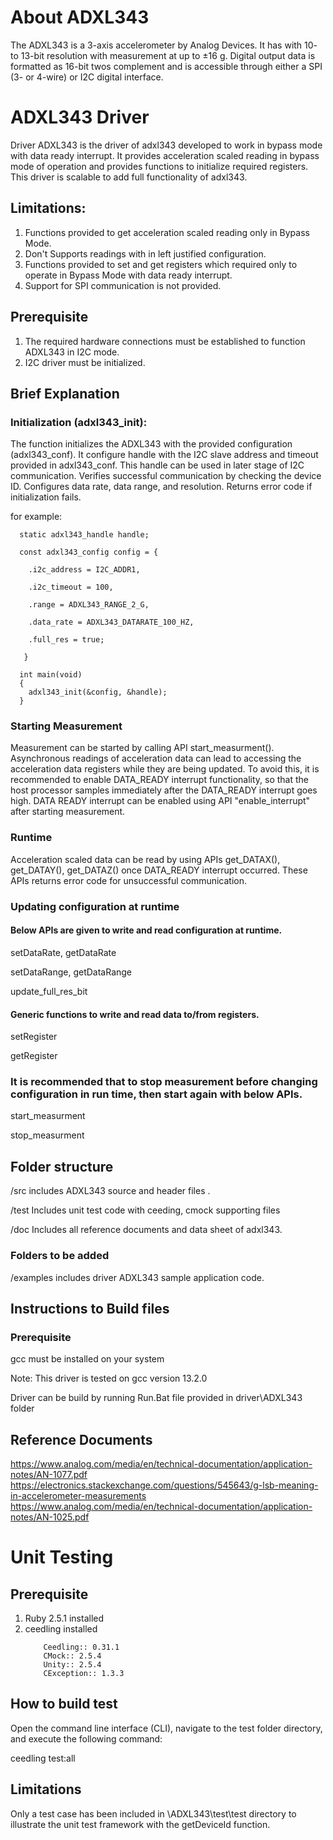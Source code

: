# About ADXL343

The ADXL343 is a  3-axis accelerometer by Analog Devices. It has with 10- to 13-bit resolution with measurement at up to ±16 g. Digital output data is formatted as 16-bit twos complement and is accessible through either a SPI (3- or 4-wire) or I2C digital interface.

#  ADXL343 Driver
Driver ADXL343 is the driver of adxl343 developed to work in bypass mode with data ready interrupt. It provides acceleration scaled reading in bypass mode of operation and provides functions to initialize required registers.
This driver is scalable to add full functionality of adxl343.

## Limitations:
1. Functions provided to get acceleration scaled reading only in Bypass Mode.
2. Don't Supports readings with in left justified configuration.
3. Functions provided to set and get registers which required only to operate in Bypass Mode with data ready interrupt.
4. Support for SPI communication is not provided.

## Prerequisite
1. The required hardware connections must be established to function ADXL343 in I2C mode.
2. I2C driver must be initialized.


## Brief Explanation
### Initialization (adxl343_init):

The function initializes the ADXL343 with the provided configuration (adxl343_conf).
It configure handle with the I2C slave address and timeout provided in adxl343_conf. This handle can be used in later stage of I2C communication.
Verifies successful communication by checking the device ID.
Configures data rate, data range, and resolution.
Returns error code if initialization fails.

for example:

```
  static adxl343_handle handle;
  
  const adxl343_config config = {
  
  	.i2c_address = I2C_ADDR1,	
   
  	.i2c_timeout = 100,
   
  	.range = ADXL343_RANGE_2_G,
   
  	.data_rate = ADXL343_DATARATE_100_HZ,
   
  	.full_res = true; 
   
   }
    
  int main(void)
  {  
  	adxl343_init(&config, &handle);   
  }

```

### Starting Measurement

Measurement can be started by calling API start_measurment().
Asynchronous readings of acceleration data can lead to accessing the acceleration data registers while they are being updated.
To avoid this, it is recommended to enable DATA_READY interrupt functionality, so that the host processor samples immediately after the DATA_READY interrupt goes high.
DATA READY interrupt can be enabled using API "enable_interrupt" after starting measurement.


### Runtime 

Acceleration scaled data can be read by using APIs get_DATAX(), get_DATAY(), get_DATAZ() once DATA_READY interrupt occurred.
These APIs returns error code for unsuccessful communication.


### Updating configuration at runtime


#### Below APIs are given to write and read configuration at runtime.

setDataRate, getDataRate 

setDataRange, getDataRange

update_full_res_bit



#### Generic functions to write and read data to/from registers.

setRegister

getRegister


### It is recommended that to stop measurement before changing configuration in run time, then start again with below APIs.

start_measurment

stop_measurment



## Folder structure
/src includes ADXL343 source and header files .

/test Includes unit test code with ceeding, cmock supporting files

/doc Includes all reference documents and data sheet of adxl343.

### Folders to be added
/examples includes driver ADXL343 sample application code.


## Instructions to Build files
### Prerequisite
gcc must be installed on your system

Note: This driver is tested on gcc version 13.2.0

Driver can be build by running Run.Bat file provided in driver\ADXL343 folder 

## Reference Documents

https://www.analog.com/media/en/technical-documentation/application-notes/AN-1077.pdf
https://electronics.stackexchange.com/questions/545643/g-lsb-meaning-in-accelerometer-measurements
https://www.analog.com/media/en/technical-documentation/application-notes/AN-1025.pdf

# Unit Testing

## Prerequisite
1. Ruby 2.5.1 installed
2. ceedling installed
   ```
       Ceedling:: 0.31.1
       CMock:: 2.5.4
       Unity:: 2.5.4
       CException:: 1.3.3
   ```

## How to build test
Open the command line interface (CLI), navigate to the test folder directory, and execute the following command:

ceedling test:all

## Limitations
Only a test case has been included in \ADXL343\test\test directory to illustrate the unit test framework with the getDeviceId function.

